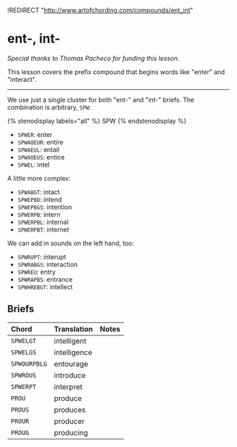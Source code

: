 !REDIRECT "http://www.artofchording.com/compounds/ent_int"

# ent-, int-

_Special thanks to Thomas Pacheco for funding this lesson._

This lesson covers the prefix compound that begins words like "enter" and "interact".

--------------------

We use just a single cluster for both "ent-" and "int-" briefs. The combination is arbitrary, `SPW`:

{% stenodisplay labels="all" %}
SPW
{% endstenodisplay %}

* `SPWER`: enter
* `SPWAOEUR`: entire
* `SPWAEUL`: entail
* `SPWAOEUS`: entice
* `SPWEL`: intel

A little more complex:

* `SPWABGT`: intact
* `SPWEPBD`: intend
* `SPWEPBGS`: intention
* `SPWERPB`: intern
* `SPWERPBL`: internal
* `SPWERPBT`: internet

We can add in sounds on the left hand, too:

* `SPWRUPT`: interupt
* `SPWRABGS`: interaction
* `SPWREU`: entry
* `SPWRAPBS`: entrance
* `SPWHREBGT`: intellect


## Briefs

|   Chord    |  Translation  | Notes |
| :--------- | :------------ | :---- |
| `SPWELGT` | intelligent | |
| `SPWELGS` | intelligence | |
| `SPWOURPBLG` | entourage | |
| `SPWROUS` | introduce | |
| `SPWERPT` | interpret | |
| `PROU` | produce | |
| `PROUS` | produces | |
| `PROUR` | producer | |
| `PROUG` | producing | |
